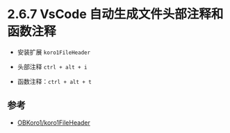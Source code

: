# 2.6.7 VsCode 自动生成文件头部注释和函数注释

- 安装扩展 `koro1FileHeader`

- 头部注释 `ctrl + alt + i`

- 函数注释：`ctrl + alt + t`

## 参考
- [OBKoro1/koro1FileHeader](https://github.com/OBKoro1/koro1FileHeader)
